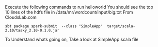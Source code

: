 Execute the following commands to run helloworld
You should see the top 10 lines of the hdfs file in /data/mr/wordcount/input/big.txt 
From CloudxLab.com

``
sbt package
spark-submit  --class "SimpleApp"  target/scala-2.10/tasky_2.10-0.1.0.jar
``

To Understand whats going on, Take a look at SimpleApp.scala file

